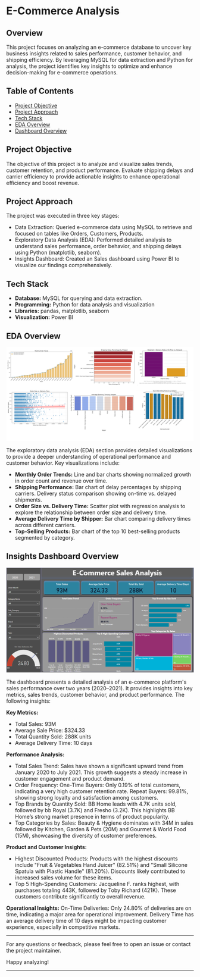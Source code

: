 # E-Commerce Analysis


## Overview
This project focuses on analyzing an e-commerce database to uncover key business insights related to sales performance, customer behavior, and shipping efficiency. By leveraging MySQL for data extraction and Python for analysis, the project identifies key insights to optimize and enhance decision-making for e-commerce operations.



## Table of Contents
- [Project Objective](#project-description)
- [Project Approach](#project-description)
- [Tech Stack](#tech-stack)
- [EDA Overview](#eda-overview)
- [Dashboard Overview](#dashboard-overview)


## Project Objective
The objective of this project is to analyze and visualize sales trends, customer retention, and product performance. Evaluate shipping delays and carrier efficiency to provide actionable insights to enhance operational efficiency and boost revenue.


## Project Approach
The project was executed in three key stages:
- Data Extraction: Queried e-commerce data using MySQL to retrieve and focused on tables like Orders, Customers, Products.
- Exploratory Data Analysis (EDA): Performed detailed analysis to understand sales performance, order behavior, and shipping delays using Python (matplotlib, seaborn).
- Insights Dashboard: Created an Sales dashboard using Power BI to visualize our findings comprehensively.


## Tech Stack
- **Database:** MySQL for querying and data extraction.
- **Programming:** Python for data analysis and visualization
- **Libraries:** pandas, matplotlib, seaborn
- **Visualization:** Power BI 


## EDA Overview
![alt text](Assets/EDA_Visualisation.png)

The exploratory data analysis (EDA) section provides detailed visualizations to provide a deeper understanding of operational performance and customer behavior. Key visualizations include:

- **Monthly Order Trends:** Line and bar charts showing normalized growth in order count and revenue over time.
- **Shipping Performance:** Bar chart of delay percentages by shipping carriers. Delivery status comparison showing on-time vs. delayed shipments.
- **Order Size vs. Delivery Time:** Scatter plot with regression analysis to explore the relationship between order size and delivery time.
- **Average Delivery Time by Shipper:** Bar chart comparing delivery times across different carriers.
- **Top-Selling Products:** Bar chart of the top 10 best-selling products segmented by category.


## Insights Dashboard Overview
![alt text](Assets/dashboard_image.png)

The dashboard presents a detailed analysis of an e-commerce platform's sales performance over two years (2020–2021). It provides insights into key metrics, sales trends, customer behavior, and product performance. The following insights:

**Key Metrics:**
- Total Sales: 93M
- Average Sale Price: $324.33
- Total Quantity Sold: 288K units
- Average Delivery Time: 10 days

**Performance Analysis:**
- Total Sales Trend: Sales have shown a significant upward trend from January 2020 to July 2021. This growth suggests a steady increase in customer engagement and product demand.
- Order Frequency: One-Time Buyers: Only 0.19% of total customers, indicating a very high customer retention rate. Repeat Buyers: 99.81%, showing strong loyalty and satisfaction among customers.
- Top Brands by Quantity Sold: BB Home leads with 4.7K units sold, followed by bb Royal (3.7K) and Fresho (3.2K). This highlights BB Home’s strong market presence in terms of product popularity.
- Top Categories by Sales: Beauty & Hygiene dominates with 34M in sales followed by Kitchen, Garden & Pets (20M) and Gourmet & World Food (15M), showcasing the diversity of customer preferences.

**Product and Customer Insights:**
- Highest Discounted Products: Products with the highest discounts include "Fruit & Vegetables Hand Juicer" (82.51%) and "Small Silicone Spatula with Plastic Handle" (81.20%). Discounts likely contributed to increased sales volume for these items.
- Top 5 High-Spending Customers: Jacqueline F. ranks highest, with purchases totaling 443K, followed by Toby Richard (421K). These customers contribute significantly to overall revenue.

**Operational Insights:**
On-Time Deliveries: Only 24.80% of deliveries are on time, indicating a major area for operational improvement. Delivery Time has an average delivery time of 10 days might be impacting customer experience, especially in competitive markets.





---

For any questions or feedback, please feel free to open an issue or contact the project maintainer.

Happy analyzing!

---